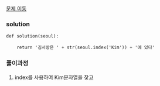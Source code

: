 [문제 이동](https://programmers.co.kr/learn/courses/30/lessons/42840?language=python3)
### solution
```python3
def solution(seoul):
    
    return '김서방은 ' + str(seoul.index('Kim')) + '에 있다'
```

### 풀이과정 

1. index를 사용하여 Kim문자열을 찾고 

